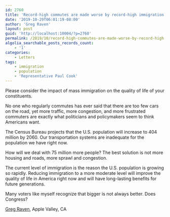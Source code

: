 ```yaml
---
id: 2760
title: 'Record-high commutes are made worse by record-high immigration'
date: '2019-10-29T06:01:19-08:00'
author: 'Greg Raven'
layout: post
guid: 'http://localhost:10004/?p=2760'
permalink: /2019/10/record-high-commutes-are-made-worse-by-record-high-immigration/
algolia_searchable_posts_records_count:
    - '1'
categories:
    - Letters
tags:
    - immigration
    - population
    - 'Representative Paul Cook'
---
```


Please consider the impact of mass immigration on the quality of life of your constituents.

No one who regularly commutes has ever said that there are too few cars on the road, yet more traffic, more congestion, and more frustrated commuters are exactly what politicians and policymakers seem to think Americans want.

The Census Bureau projects that the U.S. population will increase to 404 million by 2060. Our transportation systems are inadequate for the population we have right now.

How will we deal with 75 million more people? The best solution is not more housing and roads, more sprawl and congestion.

The current level of immigration is the reason the U.S. population is growing so rapidly. Reducing immigration to a more moderate level will improve the quality of life in America right now and will have long-lasting benefits for future generations.

Many voters like myself recognize that bigger is not always better. Does Congress?

[Greg Raven](https://www.gregraven.org/), Apple Valley, CA